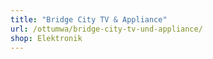 ```yaml
---
title: "Bridge City TV & Appliance"
url: /ottumwa/bridge-city-tv-und-appliance/
shop: Elektronik
---
```

